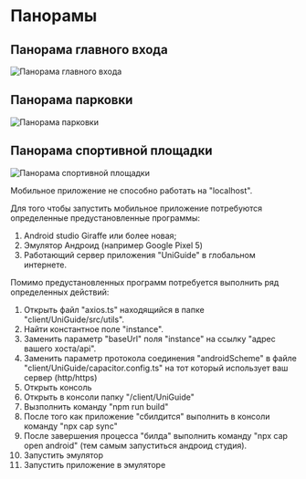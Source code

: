# Панорамы
## Панорама главного входа
![Панорама главного входа](./client/UniGuide/public/screenshots/screenshot_1.png)
## Панорама парковки
![Панорама парковки](./client/UniGuide/public/screenshots/screenshot_2.png)
## Панорама спортивной площадки
![Панорама спортивной площадки](./client/UniGuide/public/screenshots/screenshot_3.png)



Мобильное приложение не способно работать на "localhost".

Для того чтобы запустить мобильное приложение потребуются определенные предустановленные программы:
1. Android studio Giraffe или более новая;
2. Эмулятор Андроид (например Google Pixel 5)
3. Работающий сервер приложения "UniGuide" в глобальном интернете.

Помимо предустановленных программ  потребуется выполнить ряд определенных действий:
1. Открыть файл "axios.ts" находящийся в папке "client/UniGuide/src/utils".
2. Найти константное поле "instance".
3. Заменить параметр "baseUrl" поля "instance" на ссылку "адрес вашего хоста/api".
4. Заменить параметр протокола соединения "androidScheme" в файле "client/UniGuide/capacitor.config.ts" на тот который использует ваш сервер (http/https) 
5. Открыть консоль
6. Открыть в консоли папку "/client/UniGuide"
7. Вызполнить команду "npm run build"
8. После того как  приложение "сбилдится" выполнить в консоли команду "npx cap sync"
9. После завершения процесса "билда" выполнить команду "npx cap open android" (тем самым запуститься андроид студия).
10. Запустить эмулятор
11. Запустить приложение в эмуляторе